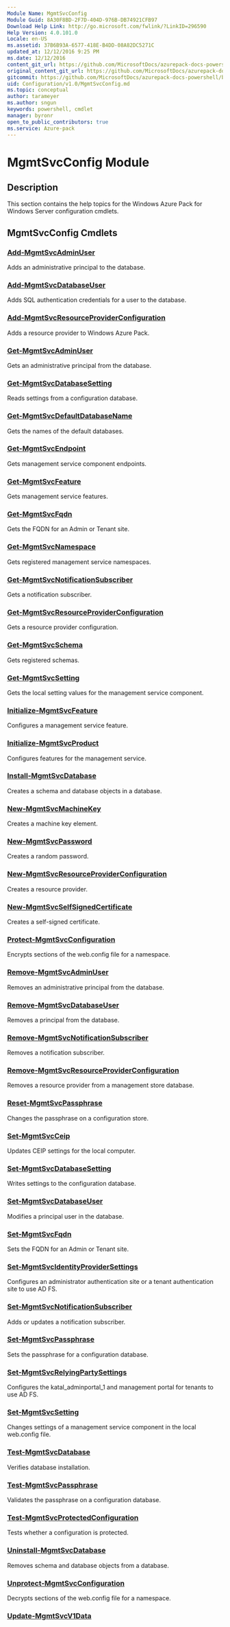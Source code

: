 ```yaml
---
Module Name: MgmtSvcConfig
Module Guid: 8A30F8BD-2F7D-404D-976B-DB74921CFB97
Download Help Link: http://go.microsoft.com/fwlink/?LinkID=296590
Help Version: 4.0.101.0
Locale: en-US
ms.assetid: 37B6B93A-6577-418E-B4DD-08A82DC5271C
updated_at: 12/12/2016 9:25 PM
ms.date: 12/12/2016
content_git_url: https://github.com/MicrosoftDocs/azurepack-docs-powershell/blob/live/AzurePack-cmdlets/Configuration/v1.0/MgmtSvcConfig.md
original_content_git_url: https://github.com/MicrosoftDocs/azurepack-docs-powershell/blob/live/AzurePack-cmdlets/Configuration/v1.0/MgmtSvcConfig.md
gitcommit: https://github.com/MicrosoftDocs/azurepack-docs-powershell/blob/b83cde31c8e8df3140400b62cc6698cfc8f37a47/AzurePack-cmdlets/Configuration/v1.0/MgmtSvcConfig.md
uid: Configuration/v1.0/MgmtSvcConfig.md
ms.topic: conceptual
author: tarameyer
ms.author: sngun
keywords: powershell, cmdlet
manager: byronr
open_to_public_contributors: true
ms.service: Azure-pack
---
```


# MgmtSvcConfig Module
## Description
This section contains the help topics for the Windows Azure Pack for Windows Server configuration cmdlets.

## MgmtSvcConfig Cmdlets
### [Add-MgmtSvcAdminUser](./Add-MgmtSvcAdminUser.md)
Adds an administrative principal to the database.

### [Add-MgmtSvcDatabaseUser](./Add-MgmtSvcDatabaseUser.md)
Adds SQL authentication credentials for a user to the database.

### [Add-MgmtSvcResourceProviderConfiguration](./Add-MgmtSvcResourceProviderConfiguration.md)
Adds a resource provider to Windows Azure Pack.

### [Get-MgmtSvcAdminUser](./Get-MgmtSvcAdminUser.md)
Gets an administrative principal from the database.

### [Get-MgmtSvcDatabaseSetting](./Get-MgmtSvcDatabaseSetting.md)
Reads settings from a configuration database.

### [Get-MgmtSvcDefaultDatabaseName](./Get-MgmtSvcDefaultDatabaseName.md)
Gets the names of the default databases.

### [Get-MgmtSvcEndpoint](./Get-MgmtSvcEndpoint.md)
Gets management service component endpoints.

### [Get-MgmtSvcFeature](./Get-MgmtSvcFeature.md)
Gets management service features.

### [Get-MgmtSvcFqdn](./Get-MgmtSvcFqdn.md)
Gets the FQDN for an Admin or Tenant site.

### [Get-MgmtSvcNamespace](./Get-MgmtSvcNamespace.md)
Gets registered management service namespaces.

### [Get-MgmtSvcNotificationSubscriber](./Get-MgmtSvcNotificationSubscriber.md)
Gets a notification subscriber.

### [Get-MgmtSvcResourceProviderConfiguration](./Get-MgmtSvcResourceProviderConfiguration.md)
Gets a resource provider configuration.

### [Get-MgmtSvcSchema](./Get-MgmtSvcSchema.md)
Gets registered schemas.

### [Get-MgmtSvcSetting](./Get-MgmtSvcSetting.md)
Gets the local setting values for the management service component.

### [Initialize-MgmtSvcFeature](./Initialize-MgmtSvcFeature.md)
Configures a management service feature.

### [Initialize-MgmtSvcProduct](./Initialize-MgmtSvcProduct.md)
Configures features for the management service.

### [Install-MgmtSvcDatabase](./Install-MgmtSvcDatabase.md)
Creates a schema and database objects in a database.

### [New-MgmtSvcMachineKey](./New-MgmtSvcMachineKey.md)
Creates a machine key element.

### [New-MgmtSvcPassword](./New-MgmtSvcPassword.md)
Creates a random password.

### [New-MgmtSvcResourceProviderConfiguration](./New-MgmtSvcResourceProviderConfiguration.md)
Creates a resource provider.

### [New-MgmtSvcSelfSignedCertificate](./New-MgmtSvcSelfSignedCertificate.md)
Creates a self-signed certificate.

### [Protect-MgmtSvcConfiguration](./Protect-MgmtSvcConfiguration.md)
Encrypts sections of the web.config file for a namespace.

### [Remove-MgmtSvcAdminUser](./Remove-MgmtSvcAdminUser.md)
Removes an administrative principal from the database.

### [Remove-MgmtSvcDatabaseUser](./Remove-MgmtSvcDatabaseUser.md)
Removes a principal from the database.

### [Remove-MgmtSvcNotificationSubscriber](./Remove-MgmtSvcNotificationSubscriber.md)
Removes a notification subscriber.

### [Remove-MgmtSvcResourceProviderConfiguration](./Remove-MgmtSvcResourceProviderConfiguration.md)
Removes a resource provider from a management store database.

### [Reset-MgmtSvcPassphrase](./Reset-MgmtSvcPassphrase.md)
Changes the passphrase on a configuration store.

### [Set-MgmtSvcCeip](./Set-MgmtSvcCeip.md)
Updates CEIP settings for the local computer.

### [Set-MgmtSvcDatabaseSetting](./Set-MgmtSvcDatabaseSetting.md)
Writes settings to the configuration database.

### [Set-MgmtSvcDatabaseUser](./Set-MgmtSvcDatabaseUser.md)
Modifies a principal user in the database.

### [Set-MgmtSvcFqdn](./Set-MgmtSvcFqdn.md)
Sets the FQDN for an Admin or Tenant site.

### [Set-MgmtSvcIdentityProviderSettings](./Set-MgmtSvcIdentityProviderSettings.md)
Configures an administrator authentication site or a tenant authentication site to use AD FS.

### [Set-MgmtSvcNotificationSubscriber](./Set-MgmtSvcNotificationSubscriber.md)
Adds or updates a notification subscriber.

### [Set-MgmtSvcPassphrase](./Set-MgmtSvcPassphrase.md)
Sets the passphrase for a configuration database.

### [Set-MgmtSvcRelyingPartySettings](./Set-MgmtSvcRelyingPartySettings.md)
Configures  the katal_adminportal_1 and management portal for tenants to use AD FS.

### [Set-MgmtSvcSetting](./Set-MgmtSvcSetting.md)
Changes settings of a management service component in the local web.config file.

### [Test-MgmtSvcDatabase](./Test-MgmtSvcDatabase.md)
Verifies database installation.

### [Test-MgmtSvcPassphrase](./Test-MgmtSvcPassphrase.md)
Validates the passphrase on a configuration database.

### [Test-MgmtSvcProtectedConfiguration](./Test-MgmtSvcProtectedConfiguration.md)
Tests whether a configuration is protected.

### [Uninstall-MgmtSvcDatabase](./Uninstall-MgmtSvcDatabase.md)
Removes schema and database objects from a database.

### [Unprotect-MgmtSvcConfiguration](./Unprotect-MgmtSvcConfiguration.md)
Decrypts sections of the web.config file for a namespace.

### [Update-MgmtSvcV1Data](./Update-MgmtSvcV1Data.md)


